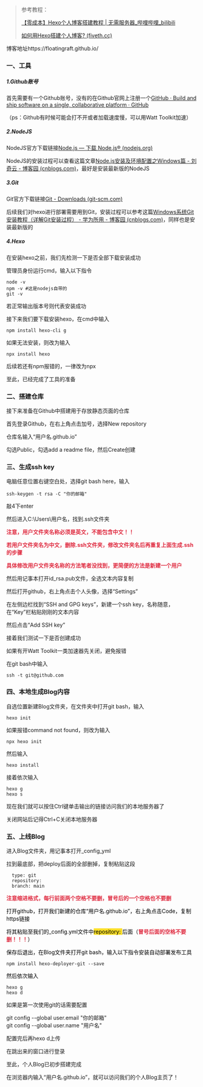 > 参考教程：
>
> [【零成本】Hexo个人博客搭建教程 | 无需服务器_哔哩哔哩_bilibili](https://www.bilibili.com/video/BV1Ju4m1c7WR/?vd_source=72840f1407bd8d539300fcc6c32c4fc5)
>
> [如何用Hexo搭建个人博客? (fiveth.cc)](https://blog.fiveth.cc/p/bb32/)   
>

博客地址https://floatingraft.github.io/
### 一、工具
##### 1.Github账号
首先需要有一个Github账号，没有的在Github官网上注册一个[GitHub · Build and ship software on a single, collaborative platform · GitHub](https://github.com/)

（ps：Github有时候可能会打不开或者加载速度慢，可以用Watt Toolkit加速）

##### 2.NodeJS
NodeJS官方下载链接[Node.js — 下载 Node.js® (nodejs.org)](https://nodejs.org/zh-cn/download/prebuilt-installer)

NodeJS的安装过程可以查看这篇文章[Node.js安装及环境配置之Windows篇 - 刘奇云 - 博客园 (cnblogs.com)](https://www.cnblogs.com/liuqiyun/p/8133904.html)，最好是安装最新版的NodeJS

##### 3.Git
Git官方下载链接[Git - Downloads (git-scm.com)](https://git-scm.com/downloads)

后续我们对hexo进行部署需要用到Git，安装过程可以参考这篇[Windows系统Git安装教程（详解Git安装过程） - 学为所用 - 博客园 (cnblogs.com)](https://www.cnblogs.com/xueweisuoyong/p/11914045.html)，同样也是安装最新版的

##### 4.Hexo
在安装hexo之前，我们先检测一下是否全部下载安装成功

管理员身份运行cmd，输入以下指令

```plain
node -v
npm -v #这是nodejs自带的
git -v
```

若正常输出版本号则代表安装成功

接下来我们要下载安装hexo，在cmd中输入

```plain
npm install hexo-cli g
```

如果无法安装，则改为输入

```plain
npx install hexo
```

后续若还有npm报错的，一律改为npx

至此，已经完成了工具的准备

### 二、搭建仓库
接下来准备在Github中搭建用于存放静态页面的仓库

首先登录Github，在右上角点击加号，选择New repository

仓库名输入“用户名.github.io”

勾选Public，勾选add a readme file，然后Create创建

### 三、生成ssh key
电脑任意位置右键空白处，选择git bash here，输入

```plain
ssh-keygen -t rsa -C "你的邮箱"
```

敲4下enter

然后进入C:\Users\用户名，找到.ssh文件夹

**<font style="color:#DF2A3F;">注意，用户文件夹名称必须是英文，不能包含中文！！</font>**

**<font style="color:#DF2A3F;">若用户文件夹名为中文，删除.ssh文件夹，修改文件夹名后再重复上面生成.ssh的步骤</font>**

**<font style="color:#DF2A3F;">具体修改用户文件夹名称的方法笔者没找到，更简便的方法是新建一个用户</font>**


然后用记事本打开id_rsa.pub文件，全选文本内容复制

然后打开github，右上角点击个人头像，选择“Settings”

在左侧边栏找到“SSH and GPG keys”，新建一个ssh key，名称随意，在“Key”栏粘贴刚刚的文本内容

然后点击“Add SSH key”

接着我们测试一下是否创建成功

如果有开Watt Toolkit一类加速器先关闭，避免报错

在git bash中输入

```plain
ssh -t git@github.com
```

### 四、本地生成Blog内容
自选位置新建Blog文件夹，在文件夹中打开git bash，输入

```plain
hexo init
```

如果报错command not found，则改为输入

```plain
npx hexo init
```

然后输入

```plain
hexo install
```

接着依次输入

```plain
hexo g
hexo s
```

现在我们就可以按住Ctrl键单击输出的链接访问我们的本地服务器了

关闭网站后记得Ctrl+C关闭本地服务器

### 五、上线Blog
进入Blog文件夹，用记事本打开_config_yml

拉到最底部，把deploy后面的全部删掉，复制粘贴这段

```plain
  type: git
  repository: 
  branch: main
```

**<font style="color:#DF2A3F;">注意缩进格式，每行前面两个空格不要删，冒号后的一个空格也不要删</font>**


<font style="color:#000000;">打开github，打开我们新建的仓库“用户名.github.io”，右上角点击Code，复制https链接</font>

<font style="color:#000000;">将其粘贴至我们的_config.yml文件中</font><font style="color:#000000;background-color:#FBDE28;">repository: </font><font style="color:#000000;">后面（</font>**<font style="color:#DF2A3F;">冒号后面的空格不要删！！！</font>**<font style="color:#000000;">）</font>

<font style="color:#000000;">保存后退出，在Blog文件夹打开git bash，输入以下指令安装自动部署发布工具</font>

```plain
npm install hexo-deployer-git --save
```

<font style="color:#000000;">然后依次输入</font>

```plain
hexo g
hexo d
```

如果是第一次使用git的话需要配置

git config --global user.email "你的邮箱"  
git config --global user.name "用户名"

配置完后再hexo d上传

在跳出来的窗口进行登录


至此，个人Blog已初步搭建完成

在浏览器内输入“用户名.github.io”，就可以访问我们的个人Blog主页了！

